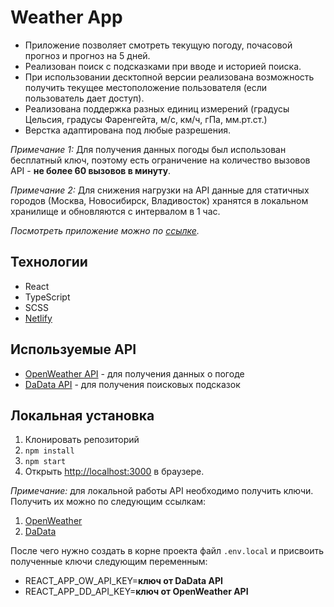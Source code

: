# Weather App

-   Приложение позволяет смотреть текущую погоду, почасовой прогноз и прогноз на 5 дней.
-   Реализован поиск с подсказками при вводе и историей поиска.
-   При использовании десктопной версии реализована возможность получить текущее местоположение пользователя (если пользователь дает доступ).
-   Реализована поддержка разных единиц измерений (градусы Цельсия, градусы Фаренгейта, м/с, км/ч, гПа, мм.рт.ст.)
-   Верстка адаптирована под любые разрешения.

_Примечание 1:_ Для получения данных погоды был использован бесплатный ключ, поэтому есть ограничение на количество вызовов API - **не более 60 вызовов в минуту**.

_Примечание 2:_ Для снижения нагрузки на API данные для статичных городов (Москва, Новосибирск, Владивосток) хранятся в локальном хранилище и обновляются с интервалом в 1 час.

_Посмотреть приложение можно по [ссылке](https://outside-weather.netlify.app/)._

## Технологии

-   React
-   TypeScript
-   SCSS
-   [Netlify](https://app.netlify.com/)

## Используемые API

-   [OpenWeather API](https://openweathermap.org/api) - для получения данных о погоде
-   [DaData API](https://dadata.ru/api/) - для получения поисковых подсказок

## Локальная установка

1. Клонировать репозиторий
2. `npm install`
3. `npm start`
4. Открыть [http://localhost:3000](http://localhost:3000) в браузере.

_Примечание:_ для локальной работы API необходимо получить ключи. Получить их можно по следующим ссылкам:

1. [OpenWeather](https://home.openweathermap.org/api_keys)
2. [DaData](https://dadata.ru/profile/#info)

После чего нужно создать в корне проекта файл `.env.local` и присвоить полученные ключи следующим переменным:

-   REACT_APP_OW_API_KEY=**ключ от DaData API**
-   REACT_APP_DD_API_KEY=**ключ от OpenWeather API**
